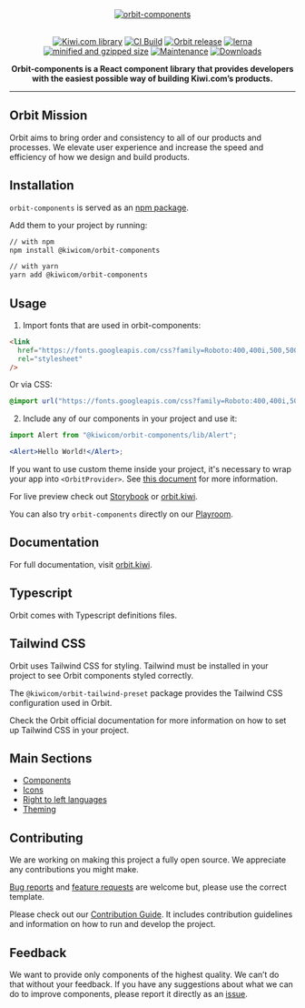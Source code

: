 <div align="center">
  <a href="https://orbit.kiwi" target="_blank">
    <img alt="orbit-components" src="https://images.kiwi.com/common/orbit-logo-full.png" srcset="https://images.kiwi.com/common/orbit-logo-full@2x.png 2x" />
  </a>
</div>

<br />

<div align="center">

[![Kiwi.com library](https://img.shields.io/badge/Kiwi.com-library-00A991?style=flat-square)](https://code.kiwi.com) [![CI Build](https://img.shields.io/github/actions/workflow/status/kiwicom/orbit/test.yml?branch=master&style=flat-square)](https://github.com/kiwicom/orbit/actions/workflows/test.yml) [![Orbit release](https://img.shields.io/github/package-json/v/kiwicom/orbit?filename=packages%2Forbit-components%2Fpackage.json&style=flat-square)](https://github.com/kiwicom/orbit/blob/master/packages/orbit-components/package.json#L3) [![lerna](https://img.shields.io/badge/maintained%20with-lerna-cc00ff.svg?style=flat-square)](https://lerna.js.org/) [![minified and gzipped size](https://img.shields.io/bundlephobia/minzip/@kiwicom/orbit-components@latest?style=flat-square)](https://bundlephobia.com/package/@kiwicom/orbit-components) [![Maintenance](https://img.shields.io/npms-io/maintenance-score/@kiwicom/orbit-components?style=flat-square)](https://github.com/kiwicom/orbit) [![Downloads](https://img.shields.io/npm/dm/@kiwicom/orbit-components?style=flat-square)](https://www.npmjs.com/package/@kiwicom/orbit-components)

<strong>Orbit-components is a React component library that provides developers with the easiest possible way of building Kiwi.com’s products.</strong>

</div>

---

## Orbit Mission

Orbit aims to bring order and consistency to all of our products and processes. We elevate user experience and increase the speed and efficiency of how we design and build products.

## Installation

`orbit-components` is served as an [npm package](https://www.npmjs.com/package/@kiwicom/orbit-components).

Add them to your project by running:

```bash
// with npm
npm install @kiwicom/orbit-components

// with yarn
yarn add @kiwicom/orbit-components
```

## Usage

1. Import fonts that are used in orbit-components:

```html
<link
  href="https://fonts.googleapis.com/css?family=Roboto:400,400i,500,500i,700"
  rel="stylesheet"
/>
```

Or via CSS:

```css
@import url("https://fonts.googleapis.com/css?family=Roboto:400,400i,500,500i,700");
```

2. Include any of our components in your project and use it:

```jsx
import Alert from "@kiwicom/orbit-components/lib/Alert";

<Alert>Hello World!</Alert>;
```

If you want to use custom theme inside your project, it's necessary to wrap your app into `<OrbitProvider>`. See [this document](https://github.com/kiwicom/orbit/tree/master/packages/orbit-components/src/OrbitProvider/README.md) for more information.

For live preview check out [Storybook](https://kiwicom.github.io/orbit/) or [orbit.kiwi](https://orbit.kiwi).

You can also try `orbit-components` directly on our [Playroom](https://kiwicom.github.io/orbit/playroom).

## Documentation

For full documentation, visit [orbit.kiwi](https://orbit.kiwi).

## Typescript

Orbit comes with Typescript definitions files.

## Tailwind CSS

Orbit uses Tailwind CSS for styling. Tailwind must be installed in your project to see Orbit components styled correctly.

The `@kiwicom/orbit-tailwind-preset` package provides the Tailwind CSS configuration used in Orbit.

Check the Orbit official documentation for more information on how to set up Tailwind CSS in your project.

## Main Sections

- [Components](https://github.com/kiwicom/orbit/tree/master/packages/orbit-components/src/)
- [Icons](https://github.com/kiwicom/orbit/tree/master/packages/orbit-components/src/Icon/README.md)
- [Right to left languages](https://github.com/kiwicom/orbit/tree/master/packages/orbit-components/src/utils/rtl/README.md)
- [Theming](https://github.com/kiwicom/orbit/blob/master/.github/theming.md)

## Contributing

We are working on making this project a fully open source. We appreciate any contributions you might make.

[Bug reports](https://github.com/kiwicom/orbit/issues/new?template=bug_report.md) and [feature requests](https://github.com/kiwicom/orbit/issues/new?template=feature_request.md) are welcome but, please use the correct template.

Please check out our [Contribution Guide](https://github.com/kiwicom/orbit/tree/master/.github/CONTRIBUTING.md). It includes contribution guidelines and information on how to run and develop the project.

## Feedback

We want to provide only components of the highest quality. We can’t do that without your feedback. If you have any suggestions about what we can do to improve components, please report it directly as an [issue](https://github.com/kiwicom/orbit/issues/new/choose).
